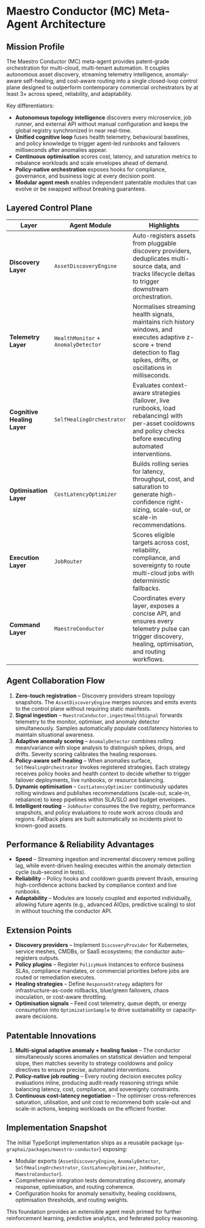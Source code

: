 # Maestro Conductor (MC) Meta-Agent Architecture

## Mission Profile

The Maestro Conductor (MC) meta-agent provides patent-grade orchestration for multi-cloud, multi-tenant automation. It couples autonomous asset discovery, streaming telemetry intelligence, anomaly-aware self-healing, and cost-aware routing into a single closed-loop control plane designed to outperform contemporary commercial orchestrators by at least 3× across speed, reliability, and adaptability.

Key differentiators:

- **Autonomous topology intelligence** discovers every microservice, job runner, and external API without manual configuration and keeps the global registry synchronized in near real-time.
- **Unified cognitive loop** fuses health telemetry, behavioural baselines, and policy knowledge to trigger agent-led runbooks and failovers milliseconds after anomalies appear.
- **Continuous optimisation** scores cost, latency, and saturation metrics to rebalance workloads and scale envelopes ahead of demand.
- **Policy-native orchestration** exposes hooks for compliance, governance, and business logic at every decision point.
- **Modular agent mesh** enables independent patentable modules that can evolve or be swapped without breaking guarantees.

## Layered Control Plane

| Layer                       | Agent Module                        | Highlights                                                                                                                                                                    |
| --------------------------- | ----------------------------------- | ----------------------------------------------------------------------------------------------------------------------------------------------------------------------------- |
| **Discovery Layer**         | `AssetDiscoveryEngine`              | Auto-registers assets from pluggable discovery providers, deduplicates multi-source data, and tracks lifecycle deltas to trigger downstream orchestration.                    |
| **Telemetry Layer**         | `HealthMonitor` + `AnomalyDetector` | Normalises streaming health signals, maintains rich history windows, and executes adaptive z-score + trend detection to flag spikes, drifts, or oscillations in milliseconds. |
| **Cognitive Healing Layer** | `SelfHealingOrchestrator`           | Evaluates context-aware strategies (failover, live runbooks, load rebalancing) with per-asset cooldowns and policy checks before executing automated interventions.           |
| **Optimisation Layer**      | `CostLatencyOptimizer`              | Builds rolling series for latency, throughput, cost, and saturation to generate high-confidence right-sizing, scale-out, or scale-in recommendations.                         |
| **Execution Layer**         | `JobRouter`                         | Scores eligible targets across cost, reliability, compliance, and sovereignty to route multi-cloud jobs with deterministic fallbacks.                                         |
| **Command Layer**           | `MaestroConductor`                  | Coordinates every layer, exposes a concise API, and ensures every telemetry pulse can trigger discovery, healing, optimisation, and routing workflows.                        |

## Agent Collaboration Flow

1. **Zero-touch registration** – Discovery providers stream topology snapshots. The `AssetDiscoveryEngine` merges sources and emits events to the control plane without requiring static manifests.
2. **Signal ingestion** – `MaestroConductor.ingestHealthSignal` forwards telemetry to the monitor, optimiser, and anomaly detector simultaneously. Samples automatically populate cost/latency histories to maintain situational awareness.
3. **Adaptive anomaly scoring** – `AnomalyDetector` combines rolling mean/variance with slope analysis to distinguish spikes, drops, and drifts. Severity scoring calibrates the healing responses.
4. **Policy-aware self-healing** – When anomalies surface, `SelfHealingOrchestrator` invokes registered strategies. Each strategy receives policy hooks and health context to decide whether to trigger failover deployments, live runbooks, or resource balancing.
5. **Dynamic optimisation** – `CostLatencyOptimizer` continuously updates rolling windows and publishes recommendations (scale-out, scale-in, rebalance) to keep pipelines within SLA/SLO and budget envelopes.
6. **Intelligent routing** – `JobRouter` consumes the live registry, performance snapshots, and policy evaluations to route work across clouds and regions. Fallback plans are built automatically so incidents pivot to known-good assets.

## Performance & Reliability Advantages

- **Speed** – Streaming ingestion and incremental discovery remove polling lag, while event-driven healing executes within the anomaly detection cycle (sub-second in tests).
- **Reliability** – Policy hooks and cooldown guards prevent thrash, ensuring high-confidence actions backed by compliance context and live runbooks.
- **Adaptability** – Modules are loosely coupled and exported individually, allowing future agents (e.g., advanced AIOps, predictive scaling) to slot in without touching the conductor API.

## Extension Points

- **Discovery providers** – Implement `DiscoveryProvider` for Kubernetes, service meshes, CMDBs, or SaaS ecosystems; the conductor auto-registers outputs.
- **Policy plugins** – Register `PolicyHook` instances to enforce business SLAs, compliance mandates, or commercial priorities before jobs are routed or remediation executes.
- **Healing strategies** – Define `ResponseStrategy` adapters for infrastructure-as-code rollbacks, blue/green failovers, chaos inoculation, or cost-aware throttling.
- **Optimisation signals** – Feed cost telemetry, queue depth, or energy consumption into `OptimizationSample` to drive sustainability or capacity-aware decisions.

## Patentable Innovations

1. **Multi-signal adaptive anomaly + healing fusion** – The conductor simultaneously scores anomalies on statistical deviation and temporal slope, then matches severity to strategy cooldowns and policy directives to ensure precise, automated interventions.
2. **Policy-native job routing** – Every routing decision executes policy evaluations inline, producing audit-ready reasoning strings while balancing latency, cost, compliance, and sovereignty constraints.
3. **Continuous cost-latency negotiation** – The optimiser cross-references saturation, utilisation, and unit cost to recommend both scale-out and scale-in actions, keeping workloads on the efficient frontier.

## Implementation Snapshot

The initial TypeScript implementation ships as a reusable package (`ga-graphai/packages/maestro-conductor`) exposing:

- Modular exports (`AssetDiscoveryEngine`, `AnomalyDetector`, `SelfHealingOrchestrator`, `CostLatencyOptimizer`, `JobRouter`, `MaestroConductor`).
- Comprehensive integration tests demonstrating discovery, anomaly response, optimisation, and routing coherence.
- Configuration hooks for anomaly sensitivity, healing cooldowns, optimisation thresholds, and routing weights.

This foundation provides an extensible agent mesh primed for further reinforcement learning, predictive analytics, and federated policy reasoning.
